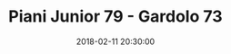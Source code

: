 ---
title: Piani Junior 79 - Gardolo 73
date: 2018-02-11 20:30:00
squadra-a: Bc Gardolo
punteggio-a: 73
squadra-b: Piani Junior
punteggio-b: 79
partite/squadra: serie-d-17-18
luogo: PALAMAZZALI
categoria: serie d
---